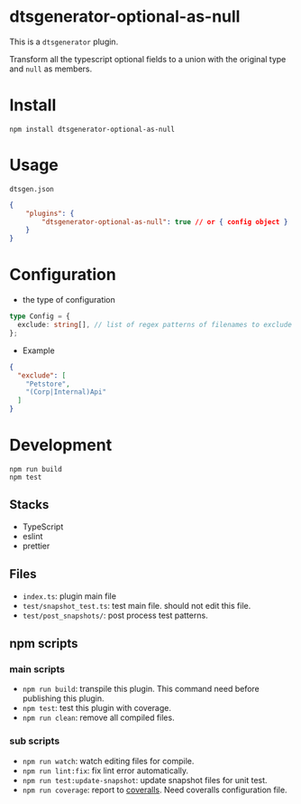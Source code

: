 # dtsgenerator-optional-as-null

This is a `dtsgenerator` plugin.

Transform all the typescript optional fields to a union with the original type and `null` as members.

# Install

```
npm install dtsgenerator-optional-as-null
```

# Usage

`dtsgen.json`
```json
{
    "plugins": {
        "dtsgenerator-optional-as-null": true // or { config object }
    }
}
```

# Configuration

<!-- If this plugin uses the config object this section is useful for plugin user. -->

- the type of configuration
```ts
type Config = {
  exclude: string[], // list of regex patterns of filenames to exclude
};
```

- Example
```json
{
  "exclude": [
    "Petstore",
    "(Corp|Internal)Api"
  ]
}
```

# Development

```
npm run build
npm test
```

## Stacks

- TypeScript
- eslint
- prettier

## Files

- `index.ts`: plugin main file
- `test/snapshot_test.ts`: test main file. should not edit this file.
- `test/post_snapshots/`: post process test patterns.

## npm scripts

### main scripts

- `npm run build`: transpile this plugin. This command need before publishing this plugin.
- `npm test`: test this plugin with coverage.
- `npm run clean`: remove all compiled files.

### sub scripts

- `npm run watch`: watch editing files for compile.
- `npm run lint:fix`: fix lint error automatically.
- `npm run test:update-snapshot`: update snapshot files for unit test.
- `npm run coverage`: report to [coveralls](https://coveralls.io/). Need coveralls configuration file.
